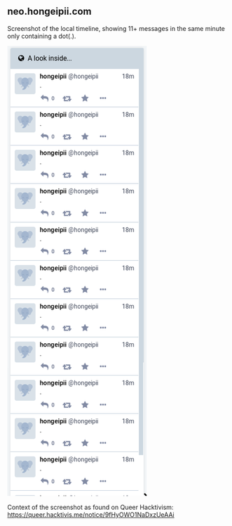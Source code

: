 ## neo.hongeipii.com
Screenshot of the local timeline, showing 11+ messages in the same minute only containing a dot(.).

![](local_timeline_screenshot.png)

Context of the screenshot as found on Queer Hacktivism: <https://queer.hacktivis.me/notice/9fHyOWO1NaDxzUeAAi>
